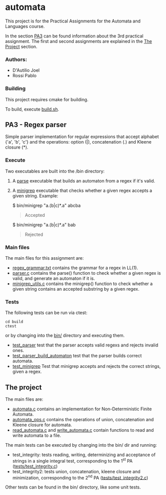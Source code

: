 # automata

This project is for the Practical Assignments for the Automata and Languages course.

In the section [PA3](#pa3---regex-parser) can be found information about the 3rd practical assignment. The first and second assignments are explained in the [The Project](#the-project) section.

### Authors:

- D'Autilio Joel
- Rossi Pablo

### Building

This project requires cmake for building.

To build, execute [build.sh](build.sh).

## PA3 - Regex parser

Simple parser implementation for regular expressions that accept alphabet {'a', 'b', 'c'} and the operations: option (|), concatenation (.) and Kleene closure (*).

### Execute
Two executables are built into the /bin directory:

1. A [parse](bin/parse) executable that builds an automaton from a regex if it's valid.


2. A [minigrep](bin/minigrep) executable that checks whether a given regex accepts a given string. Example:


    $ bin/minigrep "a.(b|c)*.a" abcba
    > Accepted

    $ bin/minigrep "a.(b|c)*.a" bab
    > Rejected

### Main files

The main files for this assignment are:
    
- [regex_grammar.txt](regex_grammar.txt) contains the grammar for a regex in LL(1).
- [parser.c](src/parser/parser.c) contains the parse() function to check whether a given regex is valid, and generate an automaton if it is.
- [minigrep_utils.c](src/minigrep_utils.c) contains the minigrep() function to check whether a given string contains an accepted substring by a given regex.

### Tests

The following tests can be run via ctest:

    cd build
    ctest

or by changing into the [bin/](bin) directory and executing them.

- [test_parser](tests/test_parser.c) test that the parser accepts valid regexs and rejects invalid ones.
- [test_parser_build_automaton](tests/test_parser_build_automaton.c) test that the parser builds correct automata.
- [test_minigrep](tests/test_minigrep.c) Test that minigrep accepts and rejects the correct strings, given a regex.

## The project

The main files are:

- [automata.c](src/automata/automata.c) contains an implementation for Non-Deterministic Finite Automata.
- [automata_ops.c](src/automata/automata_ops.c) contains the operations of union, concatenation and Kleene closure for automata.
- [read_automata.c](src/automataio/read_automata.c) and [write_automata.c](src/automataio/write_automata.c) contain functions to read and write automata to a file.


The main tests can be executed by changing into the bin/ dir and running:
    
- test_integrity: tests reading, writing, determinizing and acceptance of strings in a single integral test, corresponding to the 1<sup>st</sup> PA ([tests/test_integrity.c](tests/test_integrity.c))
- test_integrity2: tests union, concatenation, kleene closure and minimization, corresponding to the 2<sup>nd</sup> PA ([tests/test_integrity2.c](tests/test_integrity2.c))

Other tests can be found in the bin/ directory, like some unit tests.
